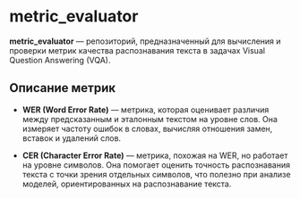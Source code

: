 # metric_evaluator

**metric_evaluator** — репозиторий, предназначенный для вычисления и проверки метрик качества распознавания текста в задачах Visual Question Answering (VQA). 

## Описание метрик

- **WER (Word Error Rate)** — метрика, которая оценивает различия между предсказанным и эталонным текстом на уровне слов. Она измеряет частоту ошибок в словах, вычисляя отношения замен, вставок и удалений слов.
  
- **CER (Character Error Rate)** — метрика, похожая на WER, но работает на уровне символов. Она помогает оценить точность распознавания текста с точки зрения отдельных символов, что полезно при анализе моделей, ориентированных на распознавание текста.